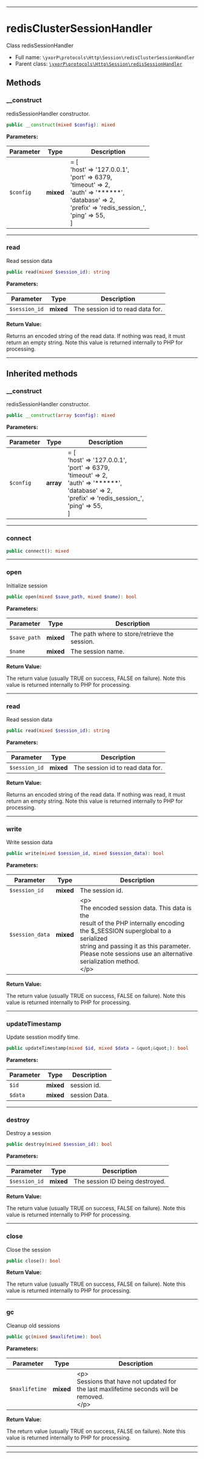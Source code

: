 ***

# redisClusterSessionHandler

Class redisSessionHandler



* Full name: `\yxorP\protocols\Http\Session\redisClusterSessionHandler`
* Parent class: [`\yxorP\protocols\Http\Session\redisSessionHandler`](./redisSessionHandler.md)




## Methods


### __construct

redisSessionHandler constructor.

```php
public __construct(mixed $config): mixed
```








**Parameters:**

| Parameter | Type | Description |
|-----------|------|-------------|
| `$config` | **mixed** | = [<br /> &#039;host&#039;     =&gt; &#039;127.0.0.1&#039;,<br /> &#039;port&#039;     =&gt; 6379,<br /> &#039;timeout&#039;  =&gt; 2,<br /> &#039;auth&#039;     =&gt; &#039;******&#039;,<br /> &#039;database&#039; =&gt; 2,<br /> &#039;prefix&#039;   =&gt; &#039;redis_session_&#039;,<br /> &#039;ping&#039;     =&gt; 55,<br />] |




***

### read

Read session data

```php
public read(mixed $session_id): string
```








**Parameters:**

| Parameter | Type | Description |
|-----------|------|-------------|
| `$session_id` | **mixed** | The session id to read data for. |


**Return Value:**

<p>
Returns an encoded string of the read data.
If nothing was read, it must return an empty string.
Note this value is returned internally to PHP for processing.
</p>



***


## Inherited methods


### __construct

redisSessionHandler constructor.

```php
public __construct(array $config): mixed
```








**Parameters:**

| Parameter | Type | Description |
|-----------|------|-------------|
| `$config` | **array** | = [<br /> &#039;host&#039;     =&gt; &#039;127.0.0.1&#039;,<br /> &#039;port&#039;     =&gt; 6379,<br /> &#039;timeout&#039;  =&gt; 2,<br /> &#039;auth&#039;     =&gt; &#039;******&#039;,<br /> &#039;database&#039; =&gt; 2,<br /> &#039;prefix&#039;   =&gt; &#039;redis_session_&#039;,<br /> &#039;ping&#039;     =&gt; 55,<br />] |




***

### connect



```php
public connect(): mixed
```











***

### open

Initialize session

```php
public open(mixed $save_path, mixed $name): bool
```








**Parameters:**

| Parameter | Type | Description |
|-----------|------|-------------|
| `$save_path` | **mixed** | The path where to store/retrieve the session. |
| `$name` | **mixed** | The session name. |


**Return Value:**

<p>
The return value (usually TRUE on success, FALSE on failure).
Note this value is returned internally to PHP for processing.
</p>



***

### read

Read session data

```php
public read(mixed $session_id): string
```








**Parameters:**

| Parameter | Type | Description |
|-----------|------|-------------|
| `$session_id` | **mixed** | The session id to read data for. |


**Return Value:**

<p>
Returns an encoded string of the read data.
If nothing was read, it must return an empty string.
Note this value is returned internally to PHP for processing.
</p>



***

### write

Write session data

```php
public write(mixed $session_id, mixed $session_data): bool
```








**Parameters:**

| Parameter | Type | Description |
|-----------|------|-------------|
| `$session_id` | **mixed** | The session id. |
| `$session_data` | **mixed** | &lt;p&gt;<br />The encoded session data. This data is the<br />result of the PHP internally encoding<br />the $_SESSION superglobal to a serialized<br />string and passing it as this parameter.<br />Please note sessions use an alternative serialization method.<br />&lt;/p&gt; |


**Return Value:**

<p>
The return value (usually TRUE on success, FALSE on failure).
Note this value is returned internally to PHP for processing.
</p>



***

### updateTimestamp

Update sesstion modify time.

```php
public updateTimestamp(mixed $id, mixed $data = &quot;&quot;): bool
```








**Parameters:**

| Parameter | Type | Description |
|-----------|------|-------------|
| `$id` | **mixed** | session id. |
| `$data` | **mixed** | session Data. |




***

### destroy

Destroy a session

```php
public destroy(mixed $session_id): bool
```








**Parameters:**

| Parameter | Type | Description |
|-----------|------|-------------|
| `$session_id` | **mixed** | The session ID being destroyed. |


**Return Value:**

<p>
The return value (usually TRUE on success, FALSE on failure).
Note this value is returned internally to PHP for processing.
</p>



***

### close

Close the session

```php
public close(): bool
```









**Return Value:**

<p>
The return value (usually TRUE on success, FALSE on failure).
Note this value is returned internally to PHP for processing.
</p>



***

### gc

Cleanup old sessions

```php
public gc(mixed $maxlifetime): bool
```








**Parameters:**

| Parameter | Type | Description |
|-----------|------|-------------|
| `$maxlifetime` | **mixed** | &lt;p&gt;<br />Sessions that have not updated for<br />the last maxlifetime seconds will be removed.<br />&lt;/p&gt; |


**Return Value:**

<p>
The return value (usually TRUE on success, FALSE on failure).
Note this value is returned internally to PHP for processing.
</p>



***


***

